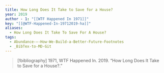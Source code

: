 ```yaml
---
title: How Long Does It Take to Save for a House?
year: 2019
author - 1: "[[WTF Happened In 1971]]"
key: "[[@WTF-Happened-In-19712019-ha]]"
aliases:
  - How Long Does It Take To Save For A House?
tags:
  - Abundance-–-How-We-Build-a-Better-Future-Footnotes
  - _BibTex-to-MD-Git
---
```


> [!bibliography]
> 1971, WTF Happened In. 2019. “How Long Does It Take to Save for a House?.”